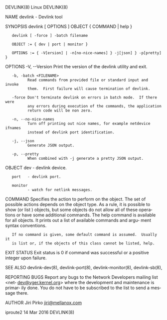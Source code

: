 DEVLINK(8)                          Linux                          DEVLINK(8)

NAME
       devlink - Devlink tool

SYNOPSIS
       devlink [ OPTIONS ] OBJECT { COMMAND | help }

       devlink [ -force ] -batch filename

       OBJECT := { dev | port | monitor }

       OPTIONS := { -V[ersion] | -n[no-nice-names] } -j[json] } -p[pretty] }

OPTIONS
       -V, --Version
              Print the version of the devlink utility and exit.

       -b, -batch <FILENAME>
              Read commands from provided file or standard input and invoke
              them.  First failure will cause termination of devlink.

       -force Don't terminate devlink on errors in batch mode.  If there were
              any errors during execution of the commands, the application
              return code will be non zero.

       -n, --no-nice-names
              Turn off printing out nice names, for example netdevice ifnames
              instead of devlink port identification.

       -j, --json
              Generate JSON output.

       -p, --pretty
              When combined with -j generate a pretty JSON output.

   OBJECT
       dev    - devlink device.

       port   - devlink port.

       monitor
              - watch for netlink messages.

   COMMAND
       Specifies the action to perform on the object.  The set of possible
       actions depends on the object type.  As a rule, it is possible to show
       (or list ) objects, but some objects do not allow all of these opera‐
       tions or have some additional commands. The help command is available
       for all objects. It prints out a list of available commands and argu‐
       ment syntax conventions.

       If no command is given, some default command is assumed.  Usually it
       is list or, if the objects of this class cannot be listed, help.

EXIT STATUS
       Exit status is 0 if command was successful or a positive integer upon
       failure.

SEE ALSO
       devlink-dev(8), devlink-port(8), devlink-monitor(8), devlink-sb(8),

REPORTING BUGS
       Report any bugs to the Network Developers mailing list <net‐
       dev@vger.kernel.org> where the development and maintenance is primar‐
       ily done.  You do not have to be subscribed to the list to send a mes‐
       sage there.

AUTHOR
       Jiri Pirko <jiri@mellanox.com>

iproute2                         14 Mar 2016                       DEVLINK(8)
